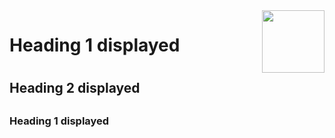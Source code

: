 <img align="right" width="100" height="100" src="http://www.fillmurray.com/100/100">
<h1> Heading 1 displayed<h1>
  
  <h2> Heading 2 displayed<h2>
  
  
  <h3> Heading 1 displayed<h3>
